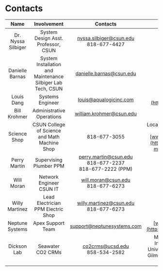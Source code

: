 # Contacts

| Name | Involvement | Contacts | Notes | 
| :---: | :---: | :---: | :---: | 
| Dr. Nyssa Silbiger | System Design  Asst. Professor, CSUN | nyssa.silbiger@csun.edu <br>818-677-4427<br/> |  | 
| Danielle Barnas | System Installation and Maintenance  Silbiger Lab Tech, CSUN | danielle.barnas@csun.edu |  | 
| Louis Dang | Systems Engineer | louis@aqualogicinc.com | [www.aqualogicinc.com](http://www.aqualogicinc.com) | 
| Bill Krohmer | Administrative Operations | william.krohmer@csun.edu |  | 
| Science Shop | CSUN College of Science and Math Machine Shop | 818-677-3055 | Location: EH 2014  Available M-Th 0600-1630  [www.csun.edu/Science-Shop](http://www.csun.edu/science-mathematics/science-shop) | 
| Perry Martin | Supervising Plumber  PPM | perry.martin@csun.edu <br>818-677-2237<br/>818-677-2222 (PPM)<br/> |  | 
| Will Moran | Network Engineer  CSUN IT | will.moran@csun.edu <br>818-677-6273<br/> |  | 
| Willy Martinez | Lead Electrician  PPM Electric Shop | willy.martinez@csun.edu <br>818-677-6273<br/> |  | 
| Neptune Systems | Apex Support Team | support@neptunesystems.com | [www.neptunesystems.com](http://www.neptunesystems.com) | 
| Dickson Lab | Seawater CO2 CRMs | co2crms@ucsd.edu <br>858-534-2582<br/> | Marine Physical Lab  Scripps Institution of Oceanography  University of CA, San Diego  9500 Gilman Drive  La Jolla, CA 92093-0244 USA | 
